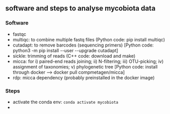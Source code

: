 ## software and steps to analyse mycobiota data

### Software

- fastqc
- multiqc: to combine multiple fastq files (Python code: pip install multiqc)
- cutadapt: to remove barcodes (sequencing primers) [Python code: python3 -m pip install --user --upgrade cutadapt]
- sickle: trimming of reads (C++ code: download and make)
- micca: for i) paired-end reads joining; ii) N-filtering; iii) OTU-picking; iv) assignment of taxonomies; v) phylogenetic tree [Python code: install through docker --> docker pull compmetagen/micca]
- rdp: micca dependency (probably preinstalled in the docker image)

### Steps

- activate the conda env: `conda activate mycobiota`
- 

